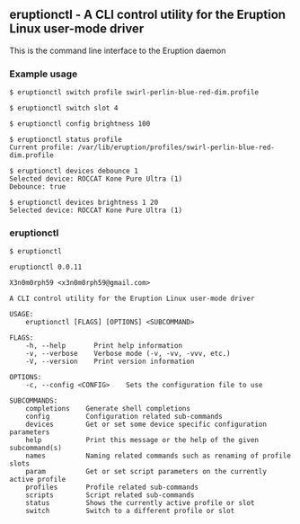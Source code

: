## eruptionctl - A CLI control utility for the Eruption Linux user-mode driver

This is the command line interface to the Eruption daemon

### Example usage

```shell
$ eruptionctl switch profile swirl-perlin-blue-red-dim.profile 
```

```shell
$ eruptionctl switch slot 4
```

```shell
$ eruptionctl config brightness 100
```

```shell
$ eruptionctl status profile
Current profile: /var/lib/eruption/profiles/swirl-perlin-blue-red-dim.profile
```

```shell
$ eruptionctl devices debounce 1
Selected device: ROCCAT Kone Pure Ultra (1)
Debounce: true
```

```shell
$ eruptionctl devices brightness 1 20
Selected device: ROCCAT Kone Pure Ultra (1)
```

### eruptionctl

```shell
$ eruptionctl

eruptionctl 0.0.11

X3n0m0rph59 <x3n0m0rph59@gmail.com>

A CLI control utility for the Eruption Linux user-mode driver

USAGE:
    eruptionctl [FLAGS] [OPTIONS] <SUBCOMMAND>

FLAGS:
    -h, --help       Print help information
    -v, --verbose    Verbose mode (-v, -vv, -vvv, etc.)
    -V, --version    Print version information

OPTIONS:
    -c, --config <CONFIG>    Sets the configuration file to use

SUBCOMMANDS:
    completions    Generate shell completions
    config         Configuration related sub-commands
    devices        Get or set some device specific configuration parameters
    help           Print this message or the help of the given subcommand(s)
    names          Naming related commands such as renaming of profile slots
    param          Get or set script parameters on the currently active profile
    profiles       Profile related sub-commands
    scripts        Script related sub-commands
    status         Shows the currently active profile or slot
    switch         Switch to a different profile or slot
```